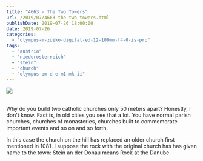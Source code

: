 ```yaml
---
title: "4663 - The Two Towers"
url: /2019/07/4663-the-two-towers.html
publishDate: 2019-07-26 18:00:00
date: 2019-07-26
categories: 
  - "olympus-m-zuiko-digital-ed-12-100mm-f4-0-is-pro"
tags: 
  - "austria"
  - "niederosterreich"
  - "stein"
  - "church"
  - "olympus-om-d-e-m1-mk-ii"
---
```

<div class="container">
<div class="center"><a target="_blank" href="https://d25zfm9zpd7gm5.cloudfront.net/1200x1200/2018/20180408_125354_lr.jpg"><img class="webfeedsFeaturedVisual" src="https://d25zfm9zpd7gm5.cloudfront.net/0600x0600/2018/20180408_125354_lr.jpg" /></a></div>
</div>
<br />

<a target="_blank" href="https://d25zfm9zpd7gm5.cloudfront.net/1200x1200/2018/20180408_125327_lr.jpg"><img style="margin: 0pt 0px 0pt 10px; float: right;" src="https://d25zfm9zpd7gm5.cloudfront.net/0150x0150/2018/20180408_125327_lr.jpg" alt="" border="0" /></a> Why do you build two catholic churches only 
50 meters apart? Honestly, I don't know. Fact is, in old cities you
see that a lot. You have normal parish churches, churches of
monasteries, churches built to commemorate important events and
so on and so forth.

In this case the church on the hill has replaced an older church
first mentioned in 1081. I suppose the rock with the original church
has has given name to the town: Stein an der Donau means  Rock at
the Danube.